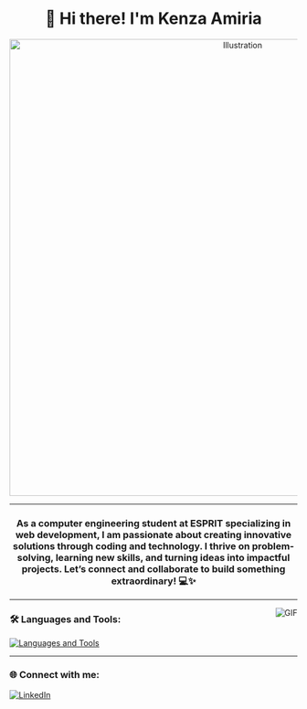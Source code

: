 <h1 align="center" class="heading-element" dir="auto">👋 Hi there! I'm Kenza Amiria</h1>
<div align="center">
  <img src="https://media.geeksforgeeks.org/wp-content/cdn-uploads/20221222184908/web-development1.png" alt="Illustration" width="800">
</div>


---

<h3 align="center" class="heading-element" dir="auto">
 As a computer engineering student at ESPRIT specializing in web development, I am passionate about creating innovative solutions through coding and technology.
  I thrive on problem-solving, learning new skills, and turning ideas into impactful projects. Let’s connect and collaborate to build something extraordinary! 💻✨
</h3>

---

<img align="right" alt="GIF" src="https://user-images.githubusercontent.com/74038190/218265814-3084a4ba-809c-4135-afc0-8685d0f634b3.gif" style="max-width: 100%; display: inline-block;" data-target="animated-image.originalImage">

### 🛠️ Languages and Tools:
<p align="left" dir="auto">
 <a href="https://skillicons.dev">
    <img src="https://skillicons.dev/icons?i=js,html,css,python,java,javascript,php,symfony,angular,flutter" alt="Languages and Tools">
  </a>
</p>

---

### 🌐 Connect with me:
[![LinkedIn](https://img.shields.io/badge/-LinkedIn-blue?style=flat-square&logo=linkedin&logoColor=white)](https://www.linkedin.com/in/amiria-kenza-340931216/)
